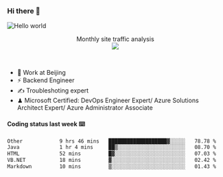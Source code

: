 ### Hi there 👋

<img src="https://raw.githubusercontent.com/sagar-viradiya/sagar-viradiya/master/resources/banner.png" alt="Hello world">
<p align="center"> 
 Monthly site traffic analysis <br/>
  <img src="https://profile-counter.glitch.me/youszoe/count.svg" />
</p>
<br/>

- 🍻 Work at Beijing 
- ⚡ Backend Engineer
- ✍️ Troubleshoting expert
- ♟  Microsoft Certified: DevOps Engineer Expert/ Azure Solutions Architect Expert/ Azure Administrator Associate

#### Coding status last week ⌨️

<!--START_SECTION:waka-->

```txt
Other            9 hrs 46 mins   ███████████████████▓░░░░░   78.78 %
Java             1 hr 4 mins     ██▒░░░░░░░░░░░░░░░░░░░░░░   08.70 %
HTML             52 mins         █▓░░░░░░░░░░░░░░░░░░░░░░░   07.03 %
VB.NET           18 mins         ▓░░░░░░░░░░░░░░░░░░░░░░░░   02.42 %
Markdown         10 mins         ▒░░░░░░░░░░░░░░░░░░░░░░░░   01.43 %
```

<!--END_SECTION:waka-->

<br/>
<center><img src="http://ghchart.rshah.org/409ba5/yousazoe" alt="" /></center>


